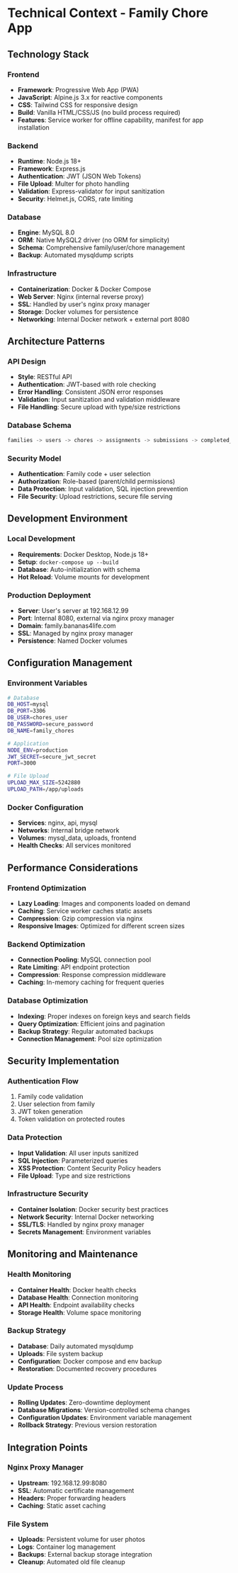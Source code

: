 # Technical Context - Family Chore App

## Technology Stack

### Frontend
- **Framework**: Progressive Web App (PWA)
- **JavaScript**: Alpine.js 3.x for reactive components
- **CSS**: Tailwind CSS for responsive design
- **Build**: Vanilla HTML/CSS/JS (no build process required)
- **Features**: Service worker for offline capability, manifest for app installation

### Backend
- **Runtime**: Node.js 18+
- **Framework**: Express.js
- **Authentication**: JWT (JSON Web Tokens)
- **File Upload**: Multer for photo handling
- **Validation**: Express-validator for input sanitization
- **Security**: Helmet.js, CORS, rate limiting

### Database
- **Engine**: MySQL 8.0
- **ORM**: Native MySQL2 driver (no ORM for simplicity)
- **Schema**: Comprehensive family/user/chore management
- **Backup**: Automated mysqldump scripts

### Infrastructure
- **Containerization**: Docker & Docker Compose
- **Web Server**: Nginx (internal reverse proxy)
- **SSL**: Handled by user's nginx proxy manager
- **Storage**: Docker volumes for persistence
- **Networking**: Internal Docker network + external port 8080

## Architecture Patterns

### API Design
- **Style**: RESTful API
- **Authentication**: JWT-based with role checking
- **Error Handling**: Consistent JSON error responses
- **Validation**: Input sanitization and validation middleware
- **File Handling**: Secure upload with type/size restrictions

### Database Schema
```sql
families -> users -> chores -> assignments -> submissions -> completed_tasks
```

### Security Model
- **Authentication**: Family code + user selection
- **Authorization**: Role-based (parent/child permissions)
- **Data Protection**: Input validation, SQL injection prevention
- **File Security**: Upload restrictions, secure file serving

## Development Environment

### Local Development
- **Requirements**: Docker Desktop, Node.js 18+
- **Setup**: `docker-compose up --build`
- **Database**: Auto-initialization with schema
- **Hot Reload**: Volume mounts for development

### Production Deployment
- **Server**: User's server at 192.168.12.99
- **Port**: Internal 8080, external via nginx proxy manager
- **Domain**: family.bananas4life.com
- **SSL**: Managed by nginx proxy manager
- **Persistence**: Named Docker volumes

## Configuration Management

### Environment Variables
```bash
# Database
DB_HOST=mysql
DB_PORT=3306
DB_USER=chores_user
DB_PASSWORD=secure_password
DB_NAME=family_chores

# Application
NODE_ENV=production
JWT_SECRET=secure_jwt_secret
PORT=3000

# File Upload
UPLOAD_MAX_SIZE=5242880
UPLOAD_PATH=/app/uploads
```

### Docker Configuration
- **Services**: nginx, api, mysql
- **Networks**: Internal bridge network
- **Volumes**: mysql_data, uploads, frontend
- **Health Checks**: All services monitored

## Performance Considerations

### Frontend Optimization
- **Lazy Loading**: Images and components loaded on demand
- **Caching**: Service worker caches static assets
- **Compression**: Gzip compression via nginx
- **Responsive Images**: Optimized for different screen sizes

### Backend Optimization
- **Connection Pooling**: MySQL connection pool
- **Rate Limiting**: API endpoint protection
- **Compression**: Response compression middleware
- **Caching**: In-memory caching for frequent queries

### Database Optimization
- **Indexing**: Proper indexes on foreign keys and search fields
- **Query Optimization**: Efficient joins and pagination
- **Backup Strategy**: Regular automated backups
- **Connection Management**: Pool size optimization

## Security Implementation

### Authentication Flow
1. Family code validation
2. User selection from family
3. JWT token generation
4. Token validation on protected routes

### Data Protection
- **Input Validation**: All user inputs sanitized
- **SQL Injection**: Parameterized queries
- **XSS Protection**: Content Security Policy headers
- **File Upload**: Type and size restrictions

### Infrastructure Security
- **Container Isolation**: Docker security best practices
- **Network Security**: Internal Docker networking
- **SSL/TLS**: Handled by nginx proxy manager
- **Secrets Management**: Environment variables

## Monitoring and Maintenance

### Health Monitoring
- **Container Health**: Docker health checks
- **Database Health**: Connection monitoring
- **API Health**: Endpoint availability checks
- **Storage Health**: Volume space monitoring

### Backup Strategy
- **Database**: Daily automated mysqldump
- **Uploads**: File system backup
- **Configuration**: Docker compose and env backup
- **Restoration**: Documented recovery procedures

### Update Process
- **Rolling Updates**: Zero-downtime deployment
- **Database Migrations**: Version-controlled schema changes
- **Configuration Updates**: Environment variable management
- **Rollback Strategy**: Previous version restoration

## Integration Points

### Nginx Proxy Manager
- **Upstream**: 192.168.12.99:8080
- **SSL**: Automatic certificate management
- **Headers**: Proper forwarding headers
- **Caching**: Static asset caching

### File System
- **Uploads**: Persistent volume for user photos
- **Logs**: Container log management
- **Backups**: External backup storage integration
- **Cleanup**: Automated old file cleanup
